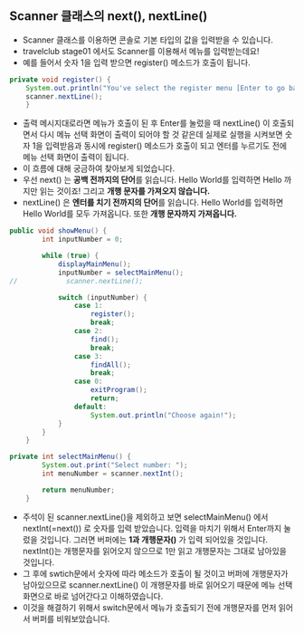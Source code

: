 ## Scanner 클래스의 next(), nextLine()

- Scanner 클래스를 이용하면 콘솔로 기본 타입의 값을 입력받을 수 있습니다.
- travelclub stage01 에서도 Scanner를 이용해서 메뉴를 입력받는데요!
- 예를 들어서 숫자 1을 입력 받으면 register() 메소드가 호출이 됩니다.

```java
private void register() {
	System.out.println("You've select the register menu [Enter to go back].");
	scanner.nextLine();
    }
```

- 출력 메시지대로라면 메뉴가 호출이 된 후 Enter를 눌렀을 때 nextLine() 이 호출되면서 다시 메뉴 선택 화면이 출력이 되어야 할 것 같은데 실제로 실행을 시켜보면 숫자 1을 입력받음과 동시에 register() 메소드가 호출이 되고 엔터를 누르기도 전에 메뉴 선택 화면이 출력이 됩니다.
- 이 흐름에 대해 궁금하여 찾아보게 되었습니다.
- 우선 next() 는 **공백 전까지의 단어**를 읽습니다. Hello World를 입력하면 Hello 까지만 읽는 것이죠! 그리고 **개행 문자를 가져오지 않습니다.**
- nextLine() 은 **엔터를 치기 전까지의 단어**를 읽습니다. Hello World를 입력하면 Hello World를 모두 가져옵니다. 또한 **개행 문자까지 가져옵니다.**

```java
public void showMenu() {
        int inputNumber = 0;

        while (true) {
            displayMainMenu();
            inputNumber = selectMainMenu();
//            scanner.nextLine();

            switch (inputNumber) {
                case 1:
                    register();
                    break;
                case 2:
                    find();
                    break;
                case 3:
                    findAll();
                    break;
                case 0:
                    exitProgram();
                    return;
                default:
                    System.out.println("Choose again!");
            }
        }
    }

private int selectMainMenu() {
        System.out.print("Select number: ");
        int menuNumber = scanner.nextInt();

        return menuNumber;
    }
```

- 주석이 된 scanner.nextLine()을 제외하고 보면 selectMainMenu() 에서 nextInt(=next()) 로 숫자를 입력 받았습니다. 입력을 마치기 위해서 Enter까지 눌렀을 것입니다. 그러면 버퍼에는 **1과 개행문자(\)** 가 입력 되어있을 것입니다. nextInt()는 개행문자를 읽어오지 않으므로 1만 읽고 개행문자는 그대로 남아있을 것입니다.
- 그 후에 swtich문에서 숫자에 따라 메소드가 호출이 될 것이고 버퍼에 개행문자가 남아있으므로 scanner.nextLine() 이 개행문자를 바로 읽어오기 때문에 메뉴 선택 화면으로 바로 넘어간다고 이해하였습니다.
- 이것을 해결하기 위해서 switch문에서 메뉴가 호출되기 전에 개행문자를 먼저 읽어서 버퍼를 비워보았습니다.